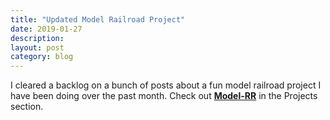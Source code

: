 ```yaml
---
title: "Updated Model Railroad Project"
date: 2019-01-27
description: 
layout: post
category: blog
---
```


I cleared a backlog on a bunch of posts about a fun model railroad project I have been doing over the past month. Check out 
**[Model-RR](projs/modelrr.html)**
in the Projects section.
